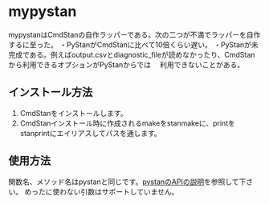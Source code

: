 # mypystan

mypystanはCmdStanの自作ラッパーである。次の二つが不満でラッパーを自作するに至った。
・PyStanがCmdStanに比べて10倍くらい遅い。
・PyStanが未完成である。例えばoutput.csvとdiagnostic_fileが読めなかったり、CmdStanから利用できるオプションがPyStanからでは
　利用できないことがある。

## インストール方法
1) CmdStanをインストールします。  
2) CmdStanインストール時に作成されるmakeをstanmakeに、printをstanprintにエイリアスしてパスを通します。  

## 使用方法
関数名、メソッド名はpystanと同じです。[pystanのAPIの説明](https://pystan.readthedocs.org/en/latest/api.html)を参照して下さい。
めったに使わない引数はサポートしていません。
